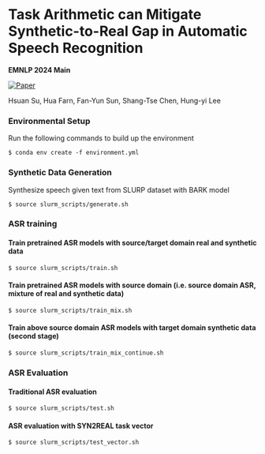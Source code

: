 # Task Arithmetic can Mitigate Synthetic-to-Real Gap in Automatic Speech Recognition

**EMNLP 2024 Main**

[![Paper](https://arxiv.org/abs/2406.02925)]()

Hsuan Su, Hua Farn, Fan-Yun Sun, Shang-Tse Chen, Hung-yi Lee



### Environmental Setup
Run the following commands to build up the environment

```
$ conda env create -f environment.yml
```

### Synthetic Data Generation
Synthesize speech given text from SLURP dataset with BARK model

```
$ source slurm_scripts/generate.sh
```

### ASR training
#### Train pretrained ASR models with source/target domain real and synthetic data

```
$ source slurm_scripts/train.sh
```
#### Train pretrained ASR models with source domain (i.e. source domain ASR, mixture of real and synthetic data)

```
$ source slurm_scripts/train_mix.sh
```

#### Train above source domain ASR models with target domain synthetic data (second stage)

```
$ source slurm_scripts/train_mix_continue.sh
```

### ASR Evaluation

#### Traditional ASR evaluation
```
$ source slurm_scripts/test.sh
```

#### ASR evaluation with SYN2REAL task vector
```
$ source slurm_scripts/test_vector.sh
```